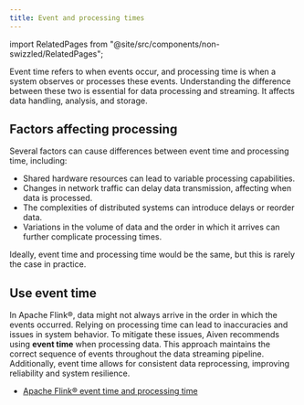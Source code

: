 ```yaml
---
title: Event and processing times
---
```


import RelatedPages from "@site/src/components/non-swizzled/RelatedPages";

Event time refers to when events occur, and processing time is when a system observes or processes these events. Understanding the difference between these two is essential for data processing and streaming. It affects data handling, analysis, and storage.

## Factors affecting processing

Several factors can cause differences between event time and processing time,
including:

- Shared hardware resources can lead to variable processing capabilities.
- Changes in network traffic can delay data transmission, affecting when data is processed.
- The complexities of distributed systems can introduce delays or reorder data.
- Variations in the volume of data and the order in which it arrives can further
  complicate processing times.

Ideally, event time and processing time would be the same, but this is rarely the
case in practice.

## Use event time

In Apache Flink®, data might not always arrive in the order in which the events occurred.
Relying on processing time can lead to inaccuracies and issues in system behavior.
To mitigate these issues, Aiven recommends using **event time** when processing data.
This approach maintains the correct sequence of events throughout the data streaming
pipeline. Additionally, event time allows for consistent data reprocessing,
improving reliability and system resilience.

<RelatedPages/>

- [Apache Flink® event time and processing time](https://nightlies.apache.org/flink/flink-docs-release-1.19/docs/concepts/time/)
